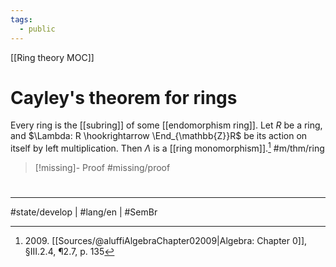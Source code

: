 ```yaml
---
tags:
  - public
---
```

[[Ring theory MOC]]
# Cayley's theorem for rings

Every ring is the [[subring]] of some [[endomorphism ring]].
Let $R$ be a ring, and $\Lambda: R \hookrightarrow \End_{\mathbb{Z}}R$ be its action on itself by left multiplication.
Then $\Lambda$ is a [[ring monomorphism]].[^2009] #m/thm/ring 

  [^2009]: 2009\. [[Sources/@aluffiAlgebraChapter02009|Algebra: Chapter 0]], §III.2.4, ¶2.7, p. 135

> [!missing]- Proof
> #missing/proof

#
---
#state/develop | #lang/en | #SemBr
